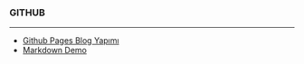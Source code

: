 ### GITHUB
---
+ [Github Pages Blog Yapımı](https://e-bergi.com/y/gh-blog/)
+ [Markdown Demo](https://markdown-it.github.io/)
